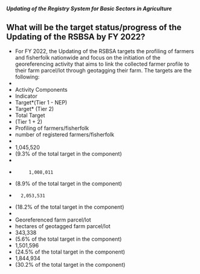 ##### Updating of the Registry System for Basic Sectors in Agriculture

## What will be the target status/progress of the Updating of the RSBSA by FY 2022?


 - For FY 2022, the Updating of the RSBSA targets the profiling of farmers and fisherfolk nationwide and focus on the initiation of the georeferencing activity that aims to link the collected farmer profile to their farm parcel/lot through geotagging their farm. The targets are the following:
 - 
 - Activity Components
 - Indicator
 - Target*(Tier 1 - NEP)
 - Target* (Tier 2)
 - Total Target 
 - (Tier 1 + 2)
 - Profiling of farmers/fisherfolk
 - number of registered farmers/fisherfolk
 - 
 - 1,045,520
 - (9.3% of the total target in the component) 
 -          
 -          1,008,011
 - (8.9% of the total target in the component)
 -       2,053,531
 - (18.2% of the total target in the component)
 -  
 - Georeferenced farm parcel/lot
 - hectares of geotagged farm parcel/lot
 - 343,338
 - (5.6% of the total target in the component) 
 - 1,501,596
 - (24.5% of the total target in the component)
 - 1,844,934
 - (30.2% of the total target in the component)
